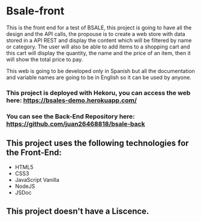 # Bsale-front
This is the front end for a test of BSALE, this project is going to have all the design and the API calls, the propouse is to create a web store with data stored in a API REST and display the content which will be filtered by name or category. The user will also be able to add items to a shopping cart and this cart will display the quantity, the name and the price of an item, then it will show the total price to pay.

This web is going to be developed only in Spanish but all the documentation and variable names are going to be in English so it can be used by anyone.

### This project is deployed with Hekoru, you can access the web here: https://bsales-demo.herokuapp.com/
### You can see the Back-End Repository here: https://github.com/juan26468818/bsale-back

## This project uses the following technologies for the Front-End:
  - HTML5
  - CSS3
  - JavaScript Vanilla
  - NodeJS
  - JSDoc


## This project doesn't have a Liscence.
